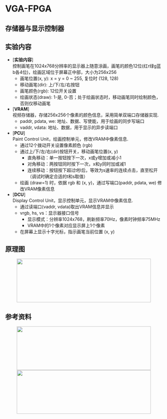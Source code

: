 # VGA-FPGA

## 存储器与显示控制器 

## 实验内容

* [**实验内容**]  
    控制画笔在1024x768分辨率的显示器上随意涂画，画笔的颜色12位(红r绿g蓝b各4位)，绘画区域位于屏幕正中部，大小为256x256
    * 画笔位置(x, y): x = y = 0 ~ 255, 复位时 (128, 128)
    * 移动画笔(dir): 上/下/左/右按钮
    * 画笔颜色(rgb): 12位开关设置
    * 绘画状态(draw): 1-是, 0-否；处于绘画状态时，移动画笔同时绘制颜色，否则仅移动画笔
* [**VRAM**]  
    视频存储器，存储256x256个像素的颜色信息，采用简单双端口存储器实现.  
    * paddr, pdata, we: 地址、数据、写使能，用于绘画的同步写端口
    * vaddr, vdata: 地址、数据，用于显示的异步读端口 
* [**PCU**]  
    Paint Control Unit，绘画控制单元，修改VRAM中像素信息.
    * 通过12个拨动开关设置像素颜色 (rgb)
    * 通过上/下/左/右(dir)按钮开关，移动画笔位置(x, y)
        * 直角移动：单一按钮按下一次，x或y增加或减小1
        * 对角移动：两按钮同时按下一次，x和y同时加或减1
        * 连续移动：按钮按下超过t秒后，等效为s速率的连续点击，直至松开（调试时确定合适的t和s取值）
    * 绘画 (draw=1) 时，依据 rgb 和 (x, y)，通过写端口(paddr, pdata, we) 修改VRAM像素信息
* [**DCU**]  
    Display Control Unit，显示控制单元，显示VRAM中像素信息.
    * 通过读端口(vaddr, vdata)取出VRAM信息并显示
    * vrgb, hs, vs：显示器接口信号
        * 显示模式：分辨率1024x768，刷新频率70Hz，像素时钟频率75MHz
        * VRAM中的1个像素对应显示屏上1个像素
    * 在屏幕上显示十字光标，指示画笔当前位置 (x, y)

## 原理图
<div align=center>
    <img width="430" height="140" src="https://github.com/fox6666/VGA-FPGA/blob/master/images/VGA.png" "原理图"/>
</div>


## 参考资料
<div align=center>
    <img width="430" height="140" src="https://github.com/fox6666/VGA-FPGA/blob/master/images/VGA1.png" "原理图"/>
</div>    
<div align=center>
    <img width="430" height="140" src="https://github.com/fox6666/VGA-FPGA/blob/master/images/VGA2.png" "原理图"/>
</div>




